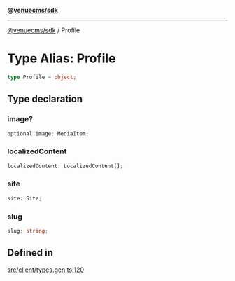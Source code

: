 [**@venuecms/sdk**](../Index.md)

***

[@venuecms/sdk](../Index.md) / Profile

# Type Alias: Profile

```ts
type Profile = object;
```

## Type declaration

### image?

```ts
optional image: MediaItem;
```

### localizedContent

```ts
localizedContent: LocalizedContent[];
```

### site

```ts
site: Site;
```

### slug

```ts
slug: string;
```

## Defined in

[src/client/types.gen.ts:120](https://github.com/venuecms/sdk/blob/655afdbbb73b0333dc2f8ae63a5e6dccc97fd3b5/src/client/types.gen.ts#L120)
